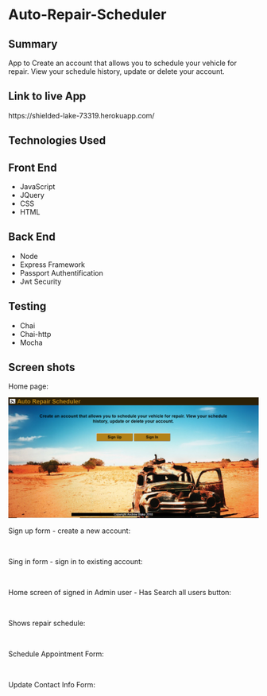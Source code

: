<h1>Auto-Repair-Scheduler</h1>

<h2>Summary</h2>
App to Create an account that allows you to schedule your vehicle for repair. View your schedule history, update or delete your account.

<h2>Link to live App</h2>
https://shielded-lake-73319.herokuapp.com/

<h2>Technologies Used</h2>
<h2>Front End</h2>
<ul>
  <li>JavaScript</li>
  <li>JQuery</li>
  <li>CSS</li>
  <li>HTML</li>
</ul>
<h2>Back End</h2>
<ul>
  <li>Node</li>
  <li>Express Framework</li>
  <li>Passport Authentification</li>
  <li>Jwt Security</li>
</ul>
<h2>Testing</h2>
<ul>
  <li>Chai</li>
  <li>Chai-http</li>
  <li>Mocha</li>
</ul>

<h2>Screen shots</h2>
<p>Home page:</p>
<img src="https://github.com/DrewBlake/node-repair-scheduler-app/blob/master/screen_shots/home_screen.PNG" />

<p>Sign up form - create a new account:</p>
<img src="" />

<p>Sing in form - sign in to existing account:</p>
<img src="" />

<p>Home screen of signed in Admin user - Has Search all users button:</p>
<img src="" />

<p>Shows repair schedule:</p>
<img src="" />

<p>Schedule Appointment Form:</p>
<img src="" />

<p>Update Contact Info Form:</p>
<img src="" />
